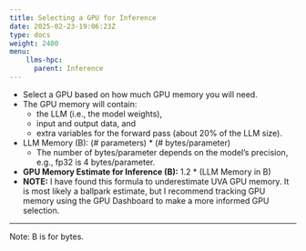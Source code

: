 ```yaml
---
title: Selecting a GPU for Inference
date: 2025-02-23-19:06:23Z
type: docs 
weight: 2400
menu: 
    llms-hpc:
      parent: Inference
---
```



* Select a GPU based on how much GPU memory you will need.
* The GPU memory will contain:
  * the LLM (i.e., the model weights),
  * input and output data, and
  * extra variables for the forward pass (about 20% of the LLM size).
* LLM Memory (B): (# parameters) * (# bytes/parameter)
  * The number of bytes/parameter depends on the model’s precision, e.g., fp32 is 4 bytes/parameter.
* __GPU Memory Estimate for Inference (B):__ 1.2 * (LLM Memory in B)
* __NOTE:__ I have found this formula to underestimate UVA GPU memory.  It is most likely a ballpark estimate, but I recommend tracking GPU memory using the GPU Dashboard to make a more informed GPU selection.

---

Note: B is for bytes.

